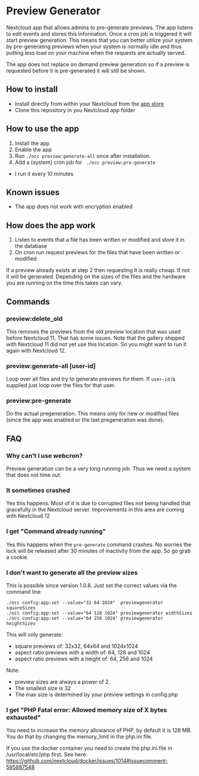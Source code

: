 # Preview Generator

Nextcloud app that allows admins to pre-generate previews. The app listens to 
edit events and stores this information. Once a cron job is triggered it will
start preview generation. This means that you can better utilize your
system by pre-generating previews when your system is normally idle and thus 
putting less load on your machine when the requests are actually served.

The app does not replace on demand preview generation so if a preview is 
requested before it is pre-generated it will still be shown.

## How to install

* Install directly from within your Nextcloud from the [app store](https://apps.nextcloud.com/apps/previewgenerator)
* Clone this repository in you Nextcloud app folder

## How to use the app

1. Install the app
2. Enable the app
3. Run `./occ preview:generate-all` once after installation.
4. Add a (system) cron job for ` ./occ preview:pre-generate`
  * I run it every 10 minutes

## Known issues

* The app does not work with encryption enabled

## How does the app work

1. Listen to events that a file has been written or modified and store it in the database
2. On cron run request previews for the files that have been written or modified

If a preview already exists at step 2 then requesting it is really cheap. If not
it will be generated. Depending on the sizes of the files and the hardware you
are running on the time this takes can vary.

## Commands

### preview:delete_old

This removes the previews from the old preview location that was used before
Nextcloud 11. That has some issues. Note that the gallery shipped with Nextcloud
11 did not yet use this location. So you might want to run it again with Nextcloud 12.

### preview:generate-all [user-id]

Loop over all files and try to generate previews for them. If `user-id` is supplied
just loop over the files for that user.

### preview:pre-generate

Do the actual pregeneration. This means only for new or modified files (since
the app was enabled or the last pregeneration was done).

## FAQ

### Why can't I use webcron?

Preview generation can be a very long running job. Thus we need a system that
does not time out.

### It sometimes crashed

Yes this happens. Most of it is due to corrupted files not being handled that gracefully
in the Nextcloud server. Improvements in this area are coming with Nextcloud 12

### I get "Command already running"

Yes this happens when the `pre-generate` command crashes. No worries the lock
will be released after 30 minutes of inactivity from the app. So go grab a cookie.

### I don't want to generate all the preview sizes

This is possible since version 1.0.8. Just set the correct values via the command line

```
./occ config:app:set --value="32 64 1024"  previewgenerator squareSizes
./occ config:app:set --value="64 128 1024" previewgenerator widthSizes
./occ config:app:set --value="64 256 1024" previewgenerator heightSizes
```

This will only generate:
 * square previews of: 32x32, 64x64 and 1024x1024
 * aspect ratio previews with a width of: 64, 128 and 1024
 * aspect ratio previews with a height of: 64, 256 and 1024

Note:
 * preview sizes are always a power of 2.
 * The smallest size is 32
 * The max size is determined by your preview settings in config.php
 
 ### I get  "PHP Fatal error:  Allowed memory size of X bytes exhausted"
 You need to increase the memory allowance of PHP, by default it is 128 MB. You do that by changing the memory_limit in the php.ini file.
 
 If you use the docker container you need to create the php.ini file in /usr/local/etc/php first. See here: https://github.com/nextcloud/docker/issues/1014#issuecomment-595887548
